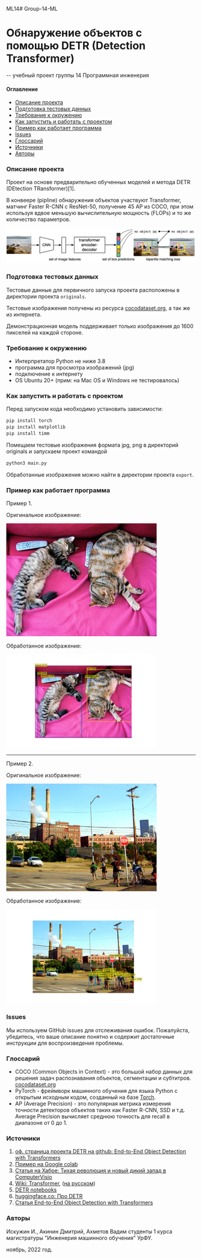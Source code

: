 ML14# Group-14-ML

# Обнаружение объектов с помощью DETR (Detection Transformer)
--
учебный проект группы 14 Программная инженерия

#### Оглавление
- [Описание проекта](#описание-проекта)
- [Подготовка тестовых данных](#подготовка-тестовых-данных)
- [Требование к окружению](#требование-к-окружению)
- [Как запустить и работать с проектом](#как-запустить-и-работать-с-проектом)
- [Пример как работает программа](#пример-как-работает-программа)
- [Issues](#issues)
- [Глоссарий](#глоссарий)
- [Источники](#источники)
- [Авторы](#авторы)


### Описание проекта

Проект на основе предварительно обученных моделей и метода DETR (DEtection TRansformer)[1].

В конвеере (pipline) обнаружения объектов участвуют Transformer, матчинг Faster R-CNN с ResNet-50, получение 45 AP из COCO, при этом используя вдвое меньшую вычислительную мощность (FLOPs) и то же количество параметров.

![DETR](.github/DETR.png)


### Подготовка тестовых данных

Тестовые данные для первичного запуска проекта расположены в директории проекта `originals`.

Тестовые изображения получены из ресурса [cocodataset.org](https://cocodataset.org/), а так же из интернета.

Демонстрационная модель поддерживает только изображения до 1600 пикселей на каждой стороне.


### Требование к окружению

- Интерпретатор Python не ниже 3.8
- программа для просмотра изображений (jpg)
- подключение к интернету
- OS Ubuntu 20+ (прим: на Mac OS и Windows не тестировалось)

### Как запустить и работать с проектом

Перед запуском кода необходимо установить зависимости:

```bash
pip install torch
pip inctall matplotlib
pip install timm
```

Помещаем тестовые изображения формата jpg, png в директорий originals
и запускаем проект командой

```bash
python3 main.py
```

Обработанные изображения можно найти в директории проекта `export`.

### Пример как работает программа

Пример 1.

Оригинальное изображение:

<img src=".github/before1.jpg" alt="cats" width="400"/>

Обработанное изображение:

<img src=".github/after1.jpg" alt="cats" width="400"/>

----

Пример 2.

Оригинальное изображение:

<img src=".github/before2.jpg" alt="cats" width="400"/>

Обработанное изображение:

<img src=".github/after2.jpg" alt="cats" width="400"/>


### Issues

Мы используем GitHub issues для отслеживания ошибок. Пожалуйста, убедитесь, что ваше описание понятно и содержит достаточные инструкции для воспроизведения проблемы.

### Глоссарий

- COCO (Common Objects in Context) - это большой набор данных для решения задач распознавания объектов, сегментации и субтитров. [cocodataset.org](https://cocodataset.org/)
- PyTorch - фреймворк машинного обучения для языка Python с открытым исходным кодом, созданный на базе [Torch](https://ru.wikipedia.org/wiki/Torch).
-  AP (Average Precision) - это популярная метрика измерения точности детекторов объектов таких как Faster R-CNN, SSD и т.д. Average Precision вычисляет среднюю точность для recall в диапазоне от 0 до 1.


### Источники

1. [оф. страница проекта DETR на github: End-to-End Object Detection with Transformers](https://github.com/facebookresearch/detr)
2. [Пример на Google colab](https://colab.research.google.com/github/facebookresearch/detr/blob/colab/notebooks/detr_demo.ipynb#scrollTo=Jf59UNQ37QhJ)
3. [Статья на Хабре: Тихая революция и новый дикий запад в ComputerVisio ](https://habr.com/ru/company/recognitor/blog/553478/)
4. [Wiki: Transformer](https://en.wikipedia.org/wiki/Transformer_(machine_learning_model)), ([на русском](https://ru.wikipedia.org/wiki/%D0%A2%D1%80%D0%B0%D0%BD%D1%81%D1%84%D0%BE%D1%80%D0%BC%D0%B5%D1%80_(%D0%BC%D0%BE%D0%B4%D0%B5%D0%BB%D1%8C_%D0%BC%D0%B0%D1%88%D0%B8%D0%BD%D0%BD%D0%BE%D0%B3%D0%BE_%D0%BE%D0%B1%D1%83%D1%87%D0%B5%D0%BD%D0%B8%D1%8F)))
5. [DETR notebooks](https://github.com/NielsRogge/Transformers-Tutorials/tree/master/DETR)
6. [huggingface.co: Про DETR](https://huggingface.co/docs/transformers/model_doc/detr)
7. [Статья End-to-End Object Detection with Transformers](https://arxiv.org/abs/2005.12872)

### Авторы
Искужин И., Акинин Дмитрий, Ахметов Вадим
студенты 1 курса магистратуры "Инженерия машинного обучения" УрФУ.

ноябрь, 2022 год.

